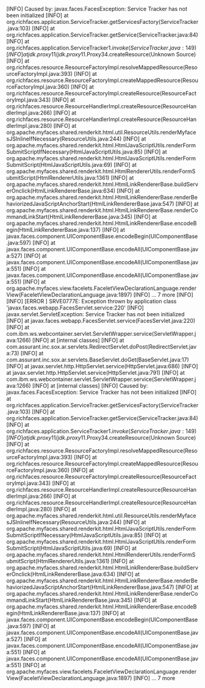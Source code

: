[INFO] Caused by: javax.faces.FacesException: Service Tracker has not been initialized
[INFO]  at org.richfaces.application.ServiceTracker.getServicesFactory(ServiceTracker.java:103)
[INFO]  at org.richfaces.application.ServiceTracker.getService(ServiceTracker.java:84)
[INFO]  at org.richfaces.application.ServiceTracker$1.invoke(ServiceTracker.java:149)
[INFO]  at jdk.proxy11/jdk.proxy11.$Proxy34.createResource(Unknown Source)
[INFO]  at org.richfaces.resource.ResourceFactoryImpl.resolveMappedResource(ResourceFactoryImpl.java:393)
[INFO]  at org.richfaces.resource.ResourceFactoryImpl.createMappedResource(ResourceFactoryImpl.java:360)
[INFO]  at org.richfaces.resource.ResourceFactoryImpl.createResource(ResourceFactoryImpl.java:343)
[INFO]  at org.richfaces.resource.ResourceHandlerImpl.createResource(ResourceHandlerImpl.java:266)
[INFO]  at org.richfaces.resource.ResourceHandlerImpl.createResource(ResourceHandlerImpl.java:280)
[INFO]  at org.apache.myfaces.shared.renderkit.html.util.ResourceUtils.renderMyfacesJSInlineIfNecessary(ResourceUtils.java:244)
[INFO]  at org.apache.myfaces.shared.renderkit.html.HtmlJavaScriptUtils.renderFormSubmitScriptIfNecessary(HtmlJavaScriptUtils.java:85)
[INFO]  at org.apache.myfaces.shared.renderkit.html.HtmlJavaScriptUtils.renderFormSubmitScript(HtmlJavaScriptUtils.java:69)
[INFO]  at org.apache.myfaces.shared.renderkit.html.HtmlRendererUtils.renderFormSubmitScript(HtmlRendererUtils.java:1361)
[INFO]  at org.apache.myfaces.shared.renderkit.html.HtmlLinkRendererBase.buildServerOnclick(HtmlLinkRendererBase.java:634)
[INFO]  at org.apache.myfaces.shared.renderkit.html.HtmlLinkRendererBase.renderBehaviorizedJavaScriptAnchorStart(HtmlLinkRendererBase.java:547)
[INFO]  at org.apache.myfaces.shared.renderkit.html.HtmlLinkRendererBase.renderCommandLinkStart(HtmlLinkRendererBase.java:345)
[INFO]  at org.apache.myfaces.shared.renderkit.html.HtmlLinkRendererBase.encodeBegin(HtmlLinkRendererBase.java:137)
[INFO]  at javax.faces.component.UIComponentBase.encodeBegin(UIComponentBase.java:597)
[INFO]  at javax.faces.component.UIComponentBase.encodeAll(UIComponentBase.java:527)
[INFO]  at javax.faces.component.UIComponentBase.encodeAll(UIComponentBase.java:551)
[INFO]  at javax.faces.component.UIComponentBase.encodeAll(UIComponentBase.java:551)
[INFO]  at org.apache.myfaces.view.facelets.FaceletViewDeclarationLanguage.renderView(FaceletViewDeclarationLanguage.java:1897)
[INFO]  ... 7 more
[INFO]
[INFO] [ERROR   ] SRVE0777E: Exception thrown by application class 'javax.faces.webapp.FacesServlet.service:220'
[INFO] javax.servlet.ServletException: Service Tracker has not been initialized
[INFO]  at javax.faces.webapp.FacesServlet.service(FacesServlet.java:220)
[INFO]  at com.ibm.ws.webcontainer.servlet.ServletWrapper.service(ServletWrapper.java:1266)
[INFO]  at [internal classes]
[INFO]  at com.assurant.inc.sox.ar.servlets.RedirectServlet.doPost(RedirectServlet.java:73)
[INFO]  at com.assurant.inc.sox.ar.servlets.BaseServlet.doGet(BaseServlet.java:17)
[INFO]  at javax.servlet.http.HttpServlet.service(HttpServlet.java:686)
[INFO]  at javax.servlet.http.HttpServlet.service(HttpServlet.java:791)
[INFO]  at com.ibm.ws.webcontainer.servlet.ServletWrapper.service(ServletWrapper.java:1266)
[INFO]  at [internal classes]
[INFO] Caused by: javax.faces.FacesException: Service Tracker has not been initialized
[INFO]  at org.richfaces.application.ServiceTracker.getServicesFactory(ServiceTracker.java:103)
[INFO]  at org.richfaces.application.ServiceTracker.getService(ServiceTracker.java:84)
[INFO]  at org.richfaces.application.ServiceTracker$1.invoke(ServiceTracker.java:149)
[INFO]  at jdk.proxy11/jdk.proxy11.$Proxy34.createResource(Unknown Source)
[INFO]  at org.richfaces.resource.ResourceFactoryImpl.resolveMappedResource(ResourceFactoryImpl.java:393)
[INFO]  at org.richfaces.resource.ResourceFactoryImpl.createMappedResource(ResourceFactoryImpl.java:360)
[INFO]  at org.richfaces.resource.ResourceFactoryImpl.createResource(ResourceFactoryImpl.java:343)
[INFO]  at org.richfaces.resource.ResourceHandlerImpl.createResource(ResourceHandlerImpl.java:266)
[INFO]  at org.richfaces.resource.ResourceHandlerImpl.createResource(ResourceHandlerImpl.java:280)
[INFO]  at org.apache.myfaces.shared.renderkit.html.util.ResourceUtils.renderMyfacesJSInlineIfNecessary(ResourceUtils.java:244)
[INFO]  at org.apache.myfaces.shared.renderkit.html.HtmlJavaScriptUtils.renderFormSubmitScriptIfNecessary(HtmlJavaScriptUtils.java:85)
[INFO]  at org.apache.myfaces.shared.renderkit.html.HtmlJavaScriptUtils.renderFormSubmitScript(HtmlJavaScriptUtils.java:69)
[INFO]  at org.apache.myfaces.shared.renderkit.html.HtmlRendererUtils.renderFormSubmitScript(HtmlRendererUtils.java:1361)
[INFO]  at org.apache.myfaces.shared.renderkit.html.HtmlLinkRendererBase.buildServerOnclick(HtmlLinkRendererBase.java:634)
[INFO]  at org.apache.myfaces.shared.renderkit.html.HtmlLinkRendererBase.renderBehaviorizedJavaScriptAnchorStart(HtmlLinkRendererBase.java:547)
[INFO]  at org.apache.myfaces.shared.renderkit.html.HtmlLinkRendererBase.renderCommandLinkStart(HtmlLinkRendererBase.java:345)
[INFO]  at org.apache.myfaces.shared.renderkit.html.HtmlLinkRendererBase.encodeBegin(HtmlLinkRendererBase.java:137)
[INFO]  at javax.faces.component.UIComponentBase.encodeBegin(UIComponentBase.java:597)
[INFO]  at javax.faces.component.UIComponentBase.encodeAll(UIComponentBase.java:527)
[INFO]  at javax.faces.component.UIComponentBase.encodeAll(UIComponentBase.java:551)
[INFO]  at javax.faces.component.UIComponentBase.encodeAll(UIComponentBase.java:551)
[INFO]  at org.apache.myfaces.view.facelets.FaceletViewDeclarationLanguage.renderView(FaceletViewDeclarationLanguage.java:1897)
[INFO]  ... 7 more

